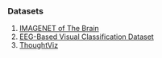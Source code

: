 ### Datasets

1. [IMAGENET of The Brain](http://www.mindbigdata.com/opendb/imagenet.html)
2. [EEG-Based Visual Classification Dataset](https://github.com/perceivelab/eeg_visual_classification)
3. [ThoughtViz](https://github.com/ptirupat/ThoughtViz)
